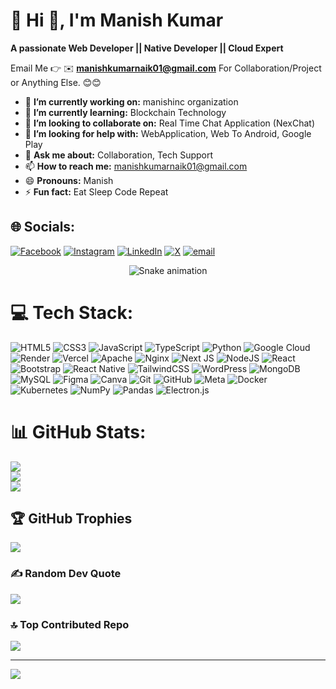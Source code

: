 # 💫 Hi 👋, I'm Manish Kumar
**A passionate Web Developer || Native Developer || Cloud Expert**

Email Me 👉 ✉️ **manishkumarnaik01@gmail.com** For Collaboration/Project or Anything Else. 😊😊

- 🔭 **I’m currently working on:** manishinc organization
- 🌱 **I’m currently learning:** Blockchain Technology
- 👯 **I’m looking to collaborate on:** Real Time Chat Application (NexChat)
- 🤔 **I’m looking for help with:** WebApplication, Web To Android, Google Play
- 💬 **Ask me about:** Collaboration, Tech Support
- 📫 **How to reach me:** manishkumarnaik01@gmail.com
- 😄 **Pronouns:** Manish
- ⚡ **Fun fact:** Eat Sleep Code Repeat

## 🌐 Socials:
[![Facebook](https://img.shields.io/badge/Facebook-%231877F2.svg?logo=Facebook&logoColor=white)](https://facebook.com/manish.kumar.naik.37774) [![Instagram](https://img.shields.io/badge/Instagram-%23E4405F.svg?logo=Instagram&logoColor=white)](https://instagram.com/manishkumarnaik.official) [![LinkedIn](https://img.shields.io/badge/LinkedIn-%230077B5.svg?logo=linkedin&logoColor=white)](https://linkedin.com/in/manish-kumar-naik-787360293) [![X](https://img.shields.io/badge/X-black.svg?logo=X&logoColor=white)](https://x.com/ManishKuNaik) [![email](https://img.shields.io/badge/Email-D14836?logo=gmail&logoColor=white)](mailto:manishkumarnaik01@gmail.com) 

<!-- Snake Game Repo View -->

<div align="center">
  <img src="https://profile-readme-generator.com/assets/snake.svg" alt="Snake animation" />
</div>

# 💻 Tech Stack:
![HTML5](https://img.shields.io/badge/html5-%23E34F26.svg?style=flat&logo=html5&logoColor=white) ![CSS3](https://img.shields.io/badge/css3-%231572B6.svg?style=flat&logo=css3&logoColor=white) ![JavaScript](https://img.shields.io/badge/javascript-%23323330.svg?style=flat&logo=javascript&logoColor=%23F7DF1E) ![TypeScript](https://img.shields.io/badge/typescript-%23007ACC.svg?style=flat&logo=typescript&logoColor=white) ![Python](https://img.shields.io/badge/python-3670A0?style=flat&logo=python&logoColor=ffdd54) ![Google Cloud](https://img.shields.io/badge/GoogleCloud-%234285F4.svg?style=flat&logo=google-cloud&logoColor=white) ![Render](https://img.shields.io/badge/Render-%46E3B7.svg?style=flat&logo=render&logoColor=white) ![Vercel](https://img.shields.io/badge/vercel-%23000000.svg?style=flat&logo=vercel&logoColor=white) ![Apache](https://img.shields.io/badge/apache-%23D42029.svg?style=flat&logo=apache&logoColor=white) ![Nginx](https://img.shields.io/badge/nginx-%23009639.svg?style=flat&logo=nginx&logoColor=white) ![Next JS](https://img.shields.io/badge/Next-black?style=flat&logo=next.js&logoColor=white) ![NodeJS](https://img.shields.io/badge/node.js-6DA55F?style=flat&logo=node.js&logoColor=white) ![React](https://img.shields.io/badge/react-%2320232a.svg?style=flat&logo=react&logoColor=%2361DAFB) ![Bootstrap](https://img.shields.io/badge/bootstrap-%238511FA.svg?style=flat&logo=bootstrap&logoColor=white) ![React Native](https://img.shields.io/badge/react_native-%2320232a.svg?style=flat&logo=react&logoColor=%2361DAFB) ![TailwindCSS](https://img.shields.io/badge/tailwindcss-%2338B2AC.svg?style=flat&logo=tailwind-css&logoColor=white) ![WordPress](https://img.shields.io/badge/WordPress-%23117AC9.svg?style=flat&logo=WordPress&logoColor=white) ![MongoDB](https://img.shields.io/badge/MongoDB-%234ea94b.svg?style=flat&logo=mongodb&logoColor=white) ![MySQL](https://img.shields.io/badge/mysql-4479A1.svg?style=flat&logo=mysql&logoColor=white) ![Figma](https://img.shields.io/badge/figma-%23F24E1E.svg?style=flat&logo=figma&logoColor=white) ![Canva](https://img.shields.io/badge/Canva-%2300C4CC.svg?style=flat&logo=Canva&logoColor=white) ![Git](https://img.shields.io/badge/git-%23F05033.svg?style=flat&logo=git&logoColor=white) ![GitHub](https://img.shields.io/badge/github-%23121011.svg?style=flat&logo=github&logoColor=white) ![Meta](https://img.shields.io/badge/Meta-%230467DF.svg?style=flat&logo=Meta&logoColor=white) ![Docker](https://img.shields.io/badge/docker-%230db7ed.svg?style=flat&logo=docker&logoColor=white) ![Kubernetes](https://img.shields.io/badge/kubernetes-%23326ce5.svg?style=flat&logo=kubernetes&logoColor=white) ![NumPy](https://img.shields.io/badge/numpy-%23013243.svg?style=flat&logo=numpy&logoColor=white) ![Pandas](https://img.shields.io/badge/pandas-%23150458.svg?style=flat&logo=pandas&logoColor=white) ![Electron.js](https://img.shields.io/badge/Electron-191970?style=flat&logo=Electron&logoColor=white)
# 📊 GitHub Stats:
![](https://github-readme-stats.vercel.app/api?username=devmanishkumarnaik&theme=dark&hide_border=false&include_all_commits=true&count_private=false)<br/>
![](https://nirzak-streak-stats.vercel.app/?user=devmanishkumarnaik&theme=dark&hide_border=false)<br/>
![](https://github-readme-stats.vercel.app/api/top-langs/?username=devmanishkumarnaik&theme=dark&hide_border=false&include_all_commits=true&count_private=false&layout=compact)

## 🏆 GitHub Trophies
![](https://github-profile-trophy.vercel.app/?username=devmanishkumarnaik&theme=radical&no-frame=false&no-bg=false&margin-w=4)

### ✍️ Random Dev Quote
![](https://quotes-github-readme.vercel.app/api?type=horizontal&theme=radical)

### 🔝 Top Contributed Repo
![](https://github-contributor-stats.vercel.app/api?username=devmanishkumarnaik&limit=5&theme=dark&combine_all_yearly_contributions=true)

---
[![](https://visitcount.itsvg.in/api?id=devmanishkumarnaik&icon=0&color=0)](https://visitcount.itsvg.in)

<!-- Proudly created with GPRM ( https://gprm.itsvg.in ) -->

